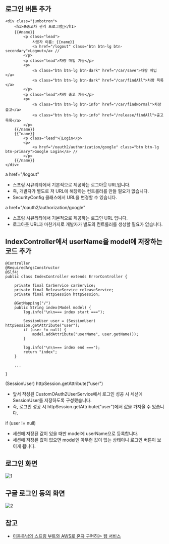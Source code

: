 ## 로그인 버튼 추가
```
<div class="jumbotron">
    <h1>🚘중고차 관리 프로그램🚖</h1>
    {{#name}}
        <p class="lead">
            사용자 이름: {{name}}
            <a href="/logout" class="btn btn-lg btn-secondary">Logout</a> //
        </p>
        <p class="lead">차량 매입 기능</p>
        <p>
            <a class="btn btn-lg btn-dark" href="/car/save">차량 매입</a>
            <a class="btn btn-lg btn-dark" href="/car/findAll">차량 목록</a>
        </p>
        <p class="lead">차량 출고 기능</p>
        <p>
            <a class="btn btn-lg btn-info" href="/car/findNormal">차량 출고</a>
            <a class="btn btn-lg btn-info" href="/release/findAll">출고 목록</a>
        </p>
    {{/name}}
    {{^name}}
        <p class="lead">🔐Login</p>
        <p>
            <a href="/oauth2/authorization/google" class="btn btn-lg btn-primary">Google Login</a> //
        </p>
    {{/name}}
</div>
```
a href="/logout"
* 스프링 시큐리티에서 기본적으로 제공하는 로그아웃 URL입니다.
* 즉, 개발자가 별도로 저 URL에 해당하는 컨트롤러를 만들 필요가 없습니다.   
* SecurityConfig 클래스에서 URL을 변경할 수 있습니다.

a href="/oauth2/authorization/google"
* 스프링 시큐리티에서 기본적으로 제공하는 로그인 URL 입니다.
* 로그아웃 URL과 마찬가지로 개발자가 별도의 컨트롤러를 생성할 필요가 없습니다.

## IndexController에서 userName을 model에 저장하는 코드 추가
```
@Controller
@RequiredArgsConstructor
@Slf4j
public class IndexController extends ErrorController {

    private final CarService carService;
    private final ReleaseService releaseService;
    private final HttpSession httpSession;

    @GetMapping("/")
    public String index(Model model) {
        log.info("\n\n=== index start ===");

        SessionUser user = (SessionUser) httpSession.getAttribute("user");
        if (user != null) {
            model.addAttribute("userName", user.getName());
        }
        
        log.info("\n\n=== index end ===");
        return "index";
    }

    ...

}
```
(SessionUser) httpSession.getAttribute("user")
* 앞서 작성된 CustomOAuth2UserService에서 로그인 성공 시 세션에 SessionUser를 저장하도록 구성했습니다.
* 즉, 로그인 성공 시 httpSession.getAttribute("user")에서 값을 가져올 수 있습니다.

if (user != null)
* 세션에 저장된 값이 있을 때만 model에 userName으로 등록합니다.
* 세션에 저장된 값이 없으면 model엔 아무런 값이 없는 상태이니 로그인 버튼이 보이게 됩니다.

## 로그인 화면
![1]()

## 구글 로그인 동의 화면
![2]()




## 참고
* [이동욱님의 스프링 부트와 AWS로 혼자 구현하는 웹 서비스](https://jojoldu.tistory.com/463)